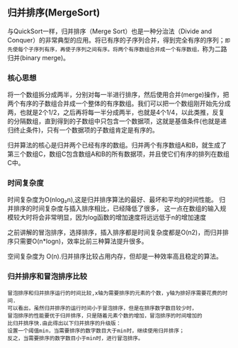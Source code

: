 ## 归并排序(MergeSort)

与QuickSort一样，归并排序（Merge Sort）也是一种分治法（Divide and Conquer）的非常典型的应用。将已有序的子序列合并，得到完全有序的序列；`即先使每个子序列有序，再使子序列之间有序。将两个有序数组合并成一个有序数组，`称为二路归并(binary merge)。

### 核心思想

将一个数组拆分成两半，分别对每一半进行排序，然后使用合并(merge)操作，把两个有序的子数组合并成一个整体的有序数组。我们可以把一个数组刚开始先分成两，也就是2个1/2，之后再将每一半分成两半，也就是4个1/4，以此类推，反复的分隔数组，直到得到的子数组中只包含一个数据项，这就是基值条件(也就是递归终止条件)，只有一个数据项的子数组肯定是有序的。

归并算法的核心是归并两个已经有序的数组。归并两个有序数组A和B，就生成了第三个数组C，数组C包含数组A和B的所有数据项，并且使它们有序的排列在数组C中。

### 时间复杂度

 时间复杂度为O(nlog₂n),这是归并排序算法的最好、最坏和平均的时间性能。
 归并排序的时间复杂度与插入排序相比，已经降低了很多，
 这一点在数组的输入规模较大时将会非常明显，因为log函数的增加速度将远远低于n的增加速度
 
之前讲解的冒泡排序，选择排序，插入排序都是时间复杂度都是O(n2)，而归并排序只需要O(n*logn)，效率比前三种算法提升很多。

空间复杂度为 O(n).归并排序比较占用内存，但却是一种效率高且稳定的算法。

### 归并排序和冒泡排序比较

    冒泡排序和归并排序运行的时间比较,x轴为需要排序的元素的个数，y轴为排好序需要花费的时间.
    可以看出，虽然归并排序的运行时间小于冒泡排序，但是在排序数字数目较少时，
    冒泡排序的性能要优于归并排序，只是随着元素个数的增加，冒泡排序的时间增加的
    比归并排序快.由此得出以下归并排序的升级版：
    设置一个阈值min，当需要排序的数字数目大于min时，继续使用归并排序；
    反之，当需要排序的数字数目小于min时，进行冒泡排序。